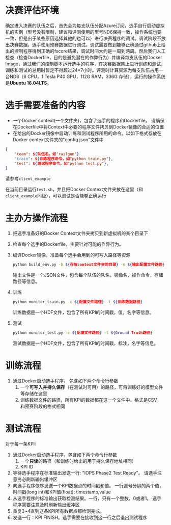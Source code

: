 # 决赛评估环境

确定进入决赛的队伍之后，首先会为每支队伍分配Azure订阅，选手自行启动虚拟机的实例（型号没有限制，建议和评测使用的型号ND6保持一致，操作系统也要一致，但是出于某些原因选择其他的也可以）进行决赛程序的调试。调试阶段不放出决赛数据，选手使用预赛数据进行调试。调试需要做到能够正确通过github上给出的控制程序得到正确的fscore结果，调试时间大约是一周到两周。然后我们人工检查（检查Dockerfile，目的是避免潜在的作弊行为）并编译每支队伍的Docker Image，通过我们的控制脚本运行选手的程序，在决赛数据集上进行训练和测试，训练和测试的总用时暂定不得超过24*7小时。评测时计算资源为每支队伍占用一台ND6（6 CPU，1 Tesla P40 GPU，112G RAM，336G 存储），运行的操作系统是**Ubuntu 16.04LTS**。

# 选手需要准备的内容

- 一个Docker context(一个文件夹)，包含了选手的程序和Dockerfile。
  请确保在Dockerfile中将Context中必要的程序文件拷贝到Docker镜像的合适的位置
- 在给出的Docker镜像中启动训练和测试程序所用的命令。以如下格式存放在Docker context文件夹的"config.json"文件中

```json
{
    "team": ${队伍名，如"railgun"}
    "train": ${训练程序命令，如"python train.py"},
    "test": ${测试程序命令，如"python test.py"},
}
```

请参考`client_example` 

在当前目录运行`test.sh`，并且把Docker Context文件夹放在这里（和`client_example`同级），可以测试是否能够正确运行

# 主办方操作流程

1. 把选手准备好的Docker Context文件夹拷贝到新虚拟机的某个目录下

2. 检查每个选手的Dockerfile，主要针对可能的作弊行为。

3. 编译Docker镜像，准备每个选手会用到的可写入路径等资源

   ```bash
   python build_env.py -b ${存放context文件夹的目录} -o ${输出配置文件路径}
   ```

   输出文件是一个JSON文件，包含每个队伍的队名，镜像名，操作命令，存储路径等信息。

4. 训练

   ```bash
   python monitor_train.py -c ${配置文件路径} -t ${训练数据路径}
   ```

   训练数据是一个HDF文件，包含了所有KPI的时间戳，值，名字等信息。

5. 测试

   ```bash
   python monitor_test.py -c ${配置文件路径} -t ${Ground Truth路径}
   ```

   测试数据是一个HDF文件，包含了所有KPI的时间戳，标注，名字等信息。

# 训练流程

1. 通过Docker启动选手程序， 包含如下两个命令行参数
   1. 一个**可写入并持久保存**（在测试时可用）的路径，可将训练好的模型文件等存储在这里
   2. 训练数据文件的路径，所有KPI的数据都在这一个文件中。格式是CSV，和预赛阶段的格式相同

# 测试流程

对于每一条KPI:

1. 通过Docker启动选手程序，包含如下两个命令行参数
   1. 一个**只读**的路径（和训练时给出的用于持久保存地址相同）
   2. KPI ID
2. 等待选手程序在标准输出发送一行: "IOPS Phase2 Test Ready"。 请选手注意务必刷新输出缓冲区
3. 向选手程序依序发送一个KPI数据点的时间戳和值。 一行逗号分隔的两个值，时间戳(long int)和KPI值(float): timestamp,value
4. 从选手程序的标准输出获取检测结果。一行，只有一个整数，0或者1。 选手程序需要注意及时刷新输出缓冲区
5. 重复3~4直到这条KPI所有数据点都检测完成。
6. 发送一行：KPI FINISH。选手需要在接收到这一行之后退出测试程序

